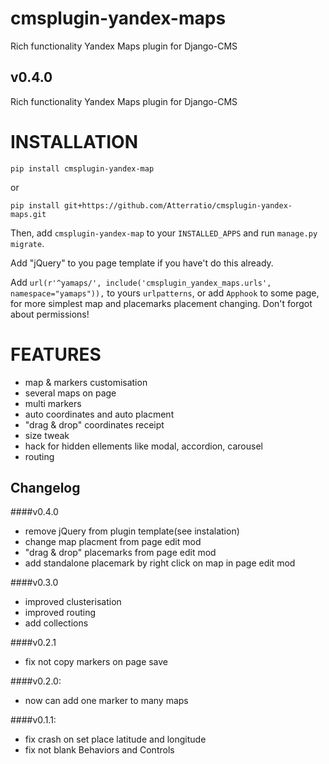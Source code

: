 cmsplugin-yandex-maps
===========
Rich functionality Yandex Maps plugin for Django-CMS


v0.4.0
-------

Rich functionality Yandex Maps plugin for Django-CMS


INSTALLATION
===========

`pip install cmsplugin-yandex-map`

or

`pip install git+https://github.com/Atterratio/cmsplugin-yandex-maps.git`

Then, add `cmsplugin-yandex-map` to your `INSTALLED_APPS` and run `manage.py migrate`.

Add "jQuery" to you page template if you have't do this already.

Add `url(r'^yamaps/', include('cmsplugin_yandex_maps.urls', namespace="yamaps")),` to yours `urlpatterns`, or add `Apphook` to some page, for more simplest map and placemarks placement changing. Don't forgot about permissions!

FEATURES
===========

* map & markers customisation
* several maps on page
* multi markers
* auto coordinates and auto placment
* "drag & drop" coordinates receipt
* size tweak
* hack for hidden ellements like modal, accordion, carousel
* routing


Changelog
-------
####v0.4.0
* remove jQuery from plugin template(see instalation)
* change map placment from page edit mod
* "drag & drop" placemarks from page edit mod
* add standalone placemark by right click on map in page edit mod


####v0.3.0
* improved clusterisation
* improved routing
* add collections


####v0.2.1
* fix not copy markers on page save


####v0.2.0:
* now can add one marker to many maps


####v0.1.1:
* fix crash on set place latitude and longitude
* fix not blank Behaviors and Controls
